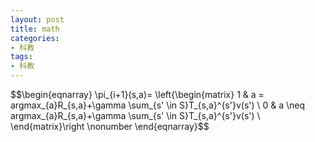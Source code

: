 ```yaml
---
layout: post
title: math
categories:
- 科教
tags:
- 科教
---
```



$$\begin{eqnarray} \pi_{i+1}(s,a)=
\left{\begin{matrix}
 1  & a = argmax_{a}R_{s,a}+\gamma \sum_{s' \in S}T_{s,a}^{s'}v(s') \\ 
 0  & a \neq argmax_{a}R_{s,a}+\gamma \sum_{s' \in S}T_{s,a}^{s'}v(s') \\
\end{matrix}\right \nonumber 
\end{eqnarray}$$


